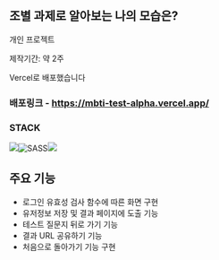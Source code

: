 ## 조별 과제로 알아보는 나의 모습은?

개인 프로젝트

제작기간: 약 2주

Vercel로 배포했습니다

### 배포링크 - https://mbti-test-alpha.vercel.app/

### STACK

<img src="https://img.shields.io/badge/React.js-58c3cc?style=flat-square&logo=React&logoColor=white"/><img alt="SASS" src ="https://img.shields.io/badge/SASS-CC6699.svg?&style=flat-square&logo=Sass&logoColor=white"/><img src="https://img.shields.io/badge/git-F05032?style=flat-square&logo=git&logoColor=white">

## 주요 기능
- 로그인 유효성 검사 함수에 따른 화면 구현
- 유저정보 저장 및 결과 페이지에 도출 기능
- 테스트 질문지 뒤로 가기 기능
- 결과 URL 공유하기 기능
- 처음으로 돌아가기 기능 구현
